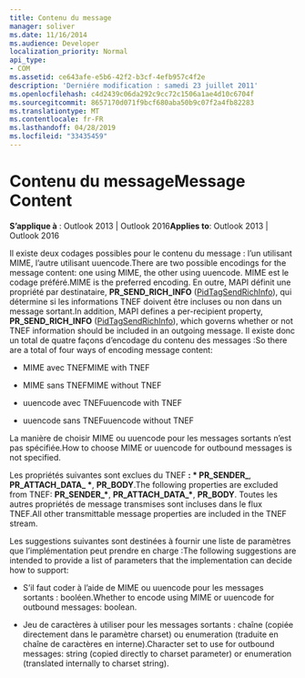 ```yaml
---
title: Contenu du message
manager: soliver
ms.date: 11/16/2014
ms.audience: Developer
localization_priority: Normal
api_type:
- COM
ms.assetid: ce643afe-e5b6-42f2-b3cf-4efb957c4f2e
description: 'Derniére modification : samedi 23 juillet 2011'
ms.openlocfilehash: c4d2439c06da292c9cc72c1506a1ae4d10c6704f
ms.sourcegitcommit: 8657170d071f9bcf680aba50b9c07f2a4fb82283
ms.translationtype: MT
ms.contentlocale: fr-FR
ms.lasthandoff: 04/28/2019
ms.locfileid: "33435459"
---
```

# <a name="message-content"></a><span data-ttu-id="d6ead-103">Contenu du message</span><span class="sxs-lookup"><span data-stu-id="d6ead-103">Message Content</span></span>

  
  
<span data-ttu-id="d6ead-104">**S’applique à** : Outlook 2013 | Outlook 2016</span><span class="sxs-lookup"><span data-stu-id="d6ead-104">**Applies to**: Outlook 2013 | Outlook 2016</span></span> 
  
<span data-ttu-id="d6ead-105">Il existe deux codages possibles pour le contenu du message : l’un utilisant MIME, l’autre utilisant uuencode.</span><span class="sxs-lookup"><span data-stu-id="d6ead-105">There are two possible encodings for the message content: one using MIME, the other using uuencode.</span></span> <span data-ttu-id="d6ead-106">MIME est le codage préféré.</span><span class="sxs-lookup"><span data-stu-id="d6ead-106">MIME is the preferred encoding.</span></span> <span data-ttu-id="d6ead-107">En outre, MAPI définit une propriété par destinataire, **PR_SEND_RICH_INFO** ([PidTagSendRichInfo](pidtagsendrichinfo-canonical-property.md)), qui détermine si les informations TNEF doivent être incluses ou non dans un message sortant.</span><span class="sxs-lookup"><span data-stu-id="d6ead-107">In addition, MAPI defines a per-recipient property, **PR_SEND_RICH_INFO** ([PidTagSendRichInfo](pidtagsendrichinfo-canonical-property.md)), which governs whether or not TNEF information should be included in an outgoing message.</span></span> <span data-ttu-id="d6ead-108">Il existe donc un total de quatre façons d’encodage du contenu des messages :</span><span class="sxs-lookup"><span data-stu-id="d6ead-108">So there are a total of four ways of encoding message content:</span></span>
  
- <span data-ttu-id="d6ead-109">MIME avec TNEF</span><span class="sxs-lookup"><span data-stu-id="d6ead-109">MIME with TNEF</span></span>
    
- <span data-ttu-id="d6ead-110">MIME sans TNEF</span><span class="sxs-lookup"><span data-stu-id="d6ead-110">MIME without TNEF</span></span>
    
- <span data-ttu-id="d6ead-111">uuencode avec TNEF</span><span class="sxs-lookup"><span data-stu-id="d6ead-111">uuencode with TNEF</span></span>
    
- <span data-ttu-id="d6ead-112">uuencode sans TNEF</span><span class="sxs-lookup"><span data-stu-id="d6ead-112">uuencode without TNEF</span></span>
    
<span data-ttu-id="d6ead-113">La manière de choisir MIME ou uuencode pour les messages sortants n’est pas spécifiée.</span><span class="sxs-lookup"><span data-stu-id="d6ead-113">How to choose MIME or uuencode for outbound messages is not specified.</span></span>
  
<span data-ttu-id="d6ead-114">Les propriétés suivantes sont exclues du TNEF **: \* PR_SENDER_**, **PR_ATTACH_DATA_ \***, **PR_BODY**.</span><span class="sxs-lookup"><span data-stu-id="d6ead-114">The following properties are excluded from TNEF: **PR_SENDER_\***, **PR_ATTACH_DATA_\***, **PR_BODY**.</span></span> <span data-ttu-id="d6ead-115">Toutes les autres propriétés de message transmises sont incluses dans le flux TNEF.</span><span class="sxs-lookup"><span data-stu-id="d6ead-115">All other transmittable message properties are included in the TNEF stream.</span></span>
  
<span data-ttu-id="d6ead-116">Les suggestions suivantes sont destinées à fournir une liste de paramètres que l’implémentation peut prendre en charge :</span><span class="sxs-lookup"><span data-stu-id="d6ead-116">The following suggestions are intended to provide a list of parameters that the implementation can decide how to support:</span></span>
  
- <span data-ttu-id="d6ead-117">S’il faut coder à l’aide de MIME ou uuencode pour les messages sortants : booléen.</span><span class="sxs-lookup"><span data-stu-id="d6ead-117">Whether to encode using MIME or uuencode for outbound messages: boolean.</span></span>
    
- <span data-ttu-id="d6ead-118">Jeu de caractères à utiliser pour les messages sortants : chaîne (copiée directement dans le paramètre charset) ou enumeration (traduite en chaîne de caractères en interne).</span><span class="sxs-lookup"><span data-stu-id="d6ead-118">Character set to use for outbound messages: string (copied directly to charset parameter) or enumeration (translated internally to charset string).</span></span>
    

